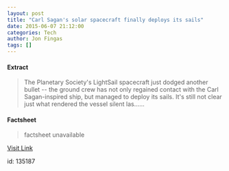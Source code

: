 ```yaml
---
layout: post
title: "Carl Sagan's solar spacecraft finally deploys its sails"
date: 2015-06-07 21:12:00
categories: Tech
author: Jon Fingas
tags: []
---
```



#### Extract
>The Planetary Society's LightSail spacecraft just dodged another bullet -- the ground crew has not only regained contact with the Carl Sagan-inspired ship, but managed to deploy its sails. It's still not clear just what rendered the vessel silent las......

#### Factsheet
>factsheet unavailable

[Visit Link](http://www.engadget.com/2015/06/07/lightsail-deploys-sails/?ncid=rss_truncated)

id:  135187


